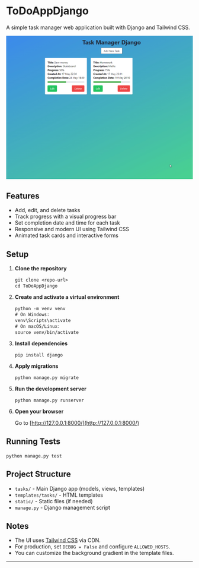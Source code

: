 # ToDoAppDjango

A simple task manager web application built with Django and Tailwind CSS.

![Overview of ToDoAppDjango app features](images/todoappdjango.gif)

## Features

- Add, edit, and delete tasks
- Track progress with a visual progress bar
- Set completion date and time for each task
- Responsive and modern UI using Tailwind CSS
- Animated task cards and interactive forms

## Setup

1. **Clone the repository**

   ```
   git clone <repo-url>
   cd ToDoAppDjango
   ```

2. **Create and activate a virtual environment**

   ```
   python -m venv venv
   # On Windows:
   venv\Scripts\activate
   # On macOS/Linux:
   source venv/bin/activate
   ```

3. **Install dependencies**

   ```
   pip install django
   ```

4. **Apply migrations**

   ```
   python manage.py migrate
   ```

5. **Run the development server**

   ```
   python manage.py runserver
   ```

6. **Open your browser**

   Go to [http://127.0.0.1:8000/](http://127.0.0.1:8000/)

## Running Tests

```
python manage.py test
```

## Project Structure

- `tasks/` - Main Django app (models, views, templates)
- `templates/tasks/` - HTML templates
- `static/` - Static files (if needed)
- `manage.py` - Django management script

## Notes

- The UI uses [Tailwind CSS](https://tailwindcss.com/) via CDN.
- For production, set `DEBUG = False` and configure `ALLOWED_HOSTS`.
- You can customize the background gradient in the template files.

---
